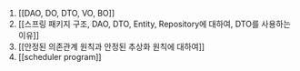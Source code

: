 1. [[DAO, DO, DTO, VO, BO]]
2. [[스프링 패키지 구조, DAO, DTO, Entity, Repository에 대하여, DTO를 사용하는 이유]]
3. [[안정된 의존관계 원칙과 안정된 추상화 원칙에 대하여]]
4. [[scheduler program]] 